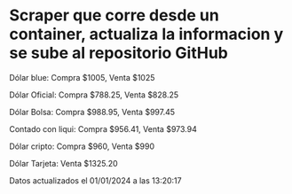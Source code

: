 <h1>Scraper que corre desde un container, actualiza la informacion y se sube al repositorio GitHub</h1>
<p>Dólar blue: Compra $1005, Venta $1025</p>
<p>Dólar Oficial: Compra $788.25, Venta $828.25</p>
<p>Dólar Bolsa: Compra $988.95, Venta $997.45</p>
<p>Contado con liqui: Compra $956.41, Venta $973.94</p>
<p>Dólar cripto: Compra $960, Venta $990</p>
<p>Dólar Tarjeta: Venta $1325.20</p>
<p>Datos actualizados el 01/01/2024 a las 13:20:17</p>